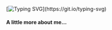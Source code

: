 [![Typing SVG](https://readme-typing-svg.herokuapp.com?color=%2336BCF7&center=true&vCenter=true&width=600&lines=Hi+there+👋,+I+am+Ahmed+Hashim;+Welcome+to+My+Profile!;I+have+1+years+of+programming+experience;Always+learning+more+about+programming;Now+learning+React.Js.;Always+seeking+new+challenges+and+opportunities;)](https://git.io/typing-svg)

<h4>A little more about me...</h4>
 

<!--
**ahmedhasim209/ahmedhasim209** is a ✨ _special_ ✨ repository because its `README.md` (this file) appears on your GitHub profile.

Here are some ideas to get you started:

- 🔭 I’m currently working on ...
- 🌱 I’m currently learning ...
- 👯 I’m looking to collaborate on ...
- 🤔 I’m looking for help with ...
- 💬 Ask me about ...
- 📫 How to reach me: ...
- 😄 Pronouns: ...
- ⚡ Fun fact: ...
-->
